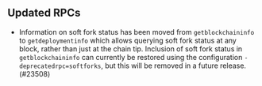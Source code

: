 Updated RPCs
------------

- Information on soft fork status has been moved from `getblockchaininfo`
  to `getdeploymentinfo` which allows querying soft fork status at any
  block, rather than just at the chain tip. Inclusion of soft fork
  status in `getblockchaininfo` can currently be restored using the
  configuration `-deprecatedrpc=softforks`, but this will be removed in
  a future release. (#23508)
